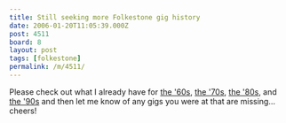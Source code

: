 ```yaml
---
title: Still seeking more Folkestone gig history
date: 2006-01-20T11:05:39.000Z
post: 4511
board: 8
layout: post
tags: [folkestone]
permalink: /m/4511/
---
```

Please check out what I already have for <a href="http://www.folkestonegerald.com/1960/">the '60s</a>, <a href="http://www.folkestonegerald.com/1960/">the '70s</a>, <a href="http://www.folkestonegerald.com/1980/">the '80s</a>, and <a href="http://www.folkestonegerald.com/1990/">the '90s</a> and then let me know of any gigs you were at that are missing... cheers!
